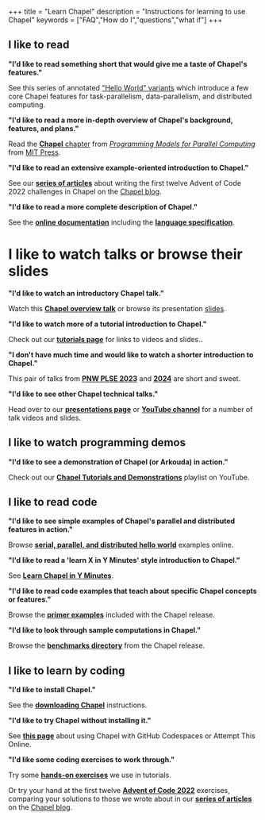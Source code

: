 +++
title = "Learn Chapel"
description = "Instructions for learning to use Chapel"
keywords = ["FAQ","How do I","questions","what if"]
+++

## I like to read

**"I'd like to read something short that would give me a taste of Chapel's features."**

See this series of annotated ["Hello World" variants](docs/examples/index.html) which introduce a few core Chapel features for task-parallelism, data-parallelism, and distributed computing.

**"I'd like to read a more in-depth overview of Chapel's background, features, and plans."**

Read the [**Chapel** chapter](publications/PMfPC-Chapel.pdf) from [_Programming Models for Parallel Computing_](https://mitpress.mit.edu/9780262528818/programming-models-for-parallel-computing/) from [MIT Press](https://mitpress.mit.edu/).  

**"I'd like to read an extensive example-oriented introduction to Chapel."**

See our [**series of articles**](blog/tags/advent-of-code-2022/) about writing the first twelve Advent of Code 2022 challenges in Chapel on the [Chapel blog](blog/index.html).

**"I'd like to read a more complete description of Chapel."**

See the [**online documentation**](docs/) including the [**language specification**](docs/language/spec/index.html).

# I like to watch talks or browse their slides


**"I'd like to watch an introductory Chapel talk."**

Watch this [**Chapel overview talk**](https://www.youtube.com/watch?v=UxXqo8lYsI4) or browse its presentation [slides](presentations/ChapelForLinuxCon-presented.pdf).

**"I'd like to watch more of a tutorial introduction to Chapel."**

Check out our [**tutorials page**](tutorials.html) for links to videos and slides..

**"I don't have much time and would like to watch a shorter introduction to Chapel."**

This pair of talks from [**PNW PLSE 2023**](https://www.youtube.com/watch?v=uZQlheDo28Y) and [**2024**](https://www.youtube.com/watch?v=ydsM51T7Pts) are short and sweet.

**"I'd like to see other Chapel technical talks."**

Head over to our [**presentations page**](presentations.html) or [**YouTube channel**](https://www.youtube.com/@ChapelLanguage) for a number of talk videos and slides.

## I like to watch programming demos

**"I'd like to see a demonstration of Chapel (or Arkouda) in action."**

Check out our [**Chapel Tutorials and Demonstrations**](https://www.youtube.com/playlist?list=PLuqM5RJ2KYFgllPMfP5OiRKsVRPf1UEDs) playlist on YouTube.

## I like to read code

**"I'd like to see simple examples of Chapel's parallel and distributed features in action."**

Browse [**serial, parallel, and distributed hello world**](docs/examples/index.html) examples online.  

**"I'd like to read a 'learn X in Y Minutes' style introduction to Chapel."**

See [**Learn Chapel in Y Minutes**](https://learnxinyminutes.com/docs/chapel/).

**"I'd like to read code examples that teach about specific Chapel concepts or features."**

Browse the [**primer examples**](docs/primers/) included with the Chapel release.

**"I'd like to look through sample computations in Chapel."**

Browse the [**benchmarks directory**](https://github.com/chapel-lang/chapel/tree/main/test/release/examples/benchmarks) from the Chapel release.

## I like to learn by coding

**"I'd like to install Chapel."**

See the [**downloading Chapel**](download) instructions.  

**"I'd like to try Chapel without installing it."**

See [**this page**](tryit.html) about using Chapel with GitHub Codespaces or Attempt This Online.

**"I'd like some coding exercises to work through."**

Try some [**hands-on exercises**](handson.html) we use in tutorials.  

Or try your hand at the first twelve [**Advent of Code 2022**](https://adventofcode.com/2022) exercises, comparing your solutions to those we wrote about in our [**series of articles**](blog/series/advent-of-code-2022/) on the [Chapel blog](blog/index.html).